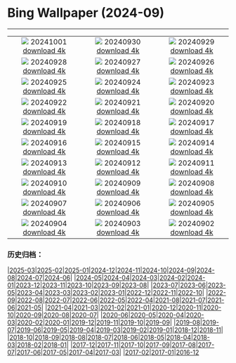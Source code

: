 # Bing Wallpaper (2024-09)
**************
| | | |
| :----: | :----: | :----: |
| ![](https://www.bing.com/th?id=OHR.HalfDomeYosemite_JA-JP3299475040_1920x1080.jpg) 20241001 [download 4k](https://www.bing.com/th?id=OHR.HalfDomeYosemite_JA-JP3299475040_UHD.jpg) | ![](https://www.bing.com/th?id=OHR.WalrusNorway_JA-JP3040663299_1920x1080.jpg) 20240930 [download 4k](https://www.bing.com/th?id=OHR.WalrusNorway_JA-JP3040663299_UHD.jpg) | ![](https://www.bing.com/th?id=OHR.ConnecticutBridge_JA-JP2803321025_1920x1080.jpg) 20240929 [download 4k](https://www.bing.com/th?id=OHR.ConnecticutBridge_JA-JP2803321025_UHD.jpg) |
| ![](https://www.bing.com/th?id=OHR.VeniceAerial_JA-JP2627608079_1920x1080.jpg) 20240928 [download 4k](https://www.bing.com/th?id=OHR.VeniceAerial_JA-JP2627608079_UHD.jpg) | ![](https://www.bing.com/th?id=OHR.YokohamaBridge2024_JA-JP2381649830_1920x1080.jpg) 20240927 [download 4k](https://www.bing.com/th?id=OHR.YokohamaBridge2024_JA-JP2381649830_UHD.jpg) | ![](https://www.bing.com/th?id=OHR.LittleToucanet_JA-JP2193126707_1920x1080.jpg) 20240926 [download 4k](https://www.bing.com/th?id=OHR.LittleToucanet_JA-JP2193126707_UHD.jpg) |
| ![](https://www.bing.com/th?id=OHR.GiantSequoias_JA-JP1712203970_1920x1080.jpg) 20240925 [download 4k](https://www.bing.com/th?id=OHR.GiantSequoias_JA-JP1712203970_UHD.jpg) | ![](https://www.bing.com/th?id=OHR.SkaftafellWaterfall_JA-JP1502759780_1920x1080.jpg) 20240924 [download 4k](https://www.bing.com/th?id=OHR.SkaftafellWaterfall_JA-JP1502759780_UHD.jpg) | ![](https://www.bing.com/th?id=OHR.IcebergOtter_JA-JP1353399604_1920x1080.jpg) 20240923 [download 4k](https://www.bing.com/th?id=OHR.IcebergOtter_JA-JP1353399604_UHD.jpg) |
| ![](https://www.bing.com/th?id=OHR.RedSpiderlily2024_JA-JP1171609872_1920x1080.jpg) 20240922 [download 4k](https://www.bing.com/th?id=OHR.RedSpiderlily2024_JA-JP1171609872_UHD.jpg) | ![](https://www.bing.com/th?id=OHR.MunichBeerfest_JA-JP0799044795_1920x1080.jpg) 20240921 [download 4k](https://www.bing.com/th?id=OHR.MunichBeerfest_JA-JP0799044795_UHD.jpg) | ![](https://www.bing.com/th?id=OHR.OcracokeLight_JA-JP0600038027_1920x1080.jpg) 20240920 [download 4k](https://www.bing.com/th?id=OHR.OcracokeLight_JA-JP0600038027_UHD.jpg) |
| ![](https://www.bing.com/th?id=OHR.PiratePlayground_JA-JP8924583087_1920x1080.jpg) 20240919 [download 4k](https://www.bing.com/th?id=OHR.PiratePlayground_JA-JP8924583087_UHD.jpg) | ![](https://www.bing.com/th?id=OHR.GlenariffPark_JA-JP5014364740_1920x1080.jpg) 20240918 [download 4k](https://www.bing.com/th?id=OHR.GlenariffPark_JA-JP5014364740_UHD.jpg) | ![](https://www.bing.com/th?id=OHR.MidAutumnSingapore_JA-JP4830170317_1920x1080.jpg) 20240917 [download 4k](https://www.bing.com/th?id=OHR.MidAutumnSingapore_JA-JP4830170317_UHD.jpg) |
| ![](https://www.bing.com/th?id=OHR.OwlNew2024_JA-JP4084004440_1920x1080.jpg) 20240916 [download 4k](https://www.bing.com/th?id=OHR.OwlNew2024_JA-JP4084004440_UHD.jpg) | ![](https://www.bing.com/th?id=OHR.SunriseWallabies_JA-JP3900865129_1920x1080.jpg) 20240915 [download 4k](https://www.bing.com/th?id=OHR.SunriseWallabies_JA-JP3900865129_UHD.jpg) | ![](https://www.bing.com/th?id=OHR.CosmosDay2024_JA-JP3703662081_1920x1080.jpg) 20240914 [download 4k](https://www.bing.com/th?id=OHR.CosmosDay2024_JA-JP3703662081_UHD.jpg) |
| ![](https://www.bing.com/th?id=OHR.PointReyes_JA-JP3284759959_1920x1080.jpg) 20240913 [download 4k](https://www.bing.com/th?id=OHR.PointReyes_JA-JP3284759959_UHD.jpg) | ![](https://www.bing.com/th?id=OHR.DolphinReunion_JA-JP2887031776_1920x1080.jpg) 20240912 [download 4k](https://www.bing.com/th?id=OHR.DolphinReunion_JA-JP2887031776_UHD.jpg) | ![](https://www.bing.com/th?id=OHR.BridgeLisbon_JA-JP2510109081_1920x1080.jpg) 20240911 [download 4k](https://www.bing.com/th?id=OHR.BridgeLisbon_JA-JP2510109081_UHD.jpg) |
| ![](https://www.bing.com/th?id=OHR.RapaNuiSunrise_JA-JP2119516419_1920x1080.jpg) 20240910 [download 4k](https://www.bing.com/th?id=OHR.RapaNuiSunrise_JA-JP2119516419_UHD.jpg) | ![](https://www.bing.com/th?id=OHR.IguazuRainbow_JA-JP1767821337_1920x1080.jpg) 20240909 [download 4k](https://www.bing.com/th?id=OHR.IguazuRainbow_JA-JP1767821337_UHD.jpg) | ![](https://www.bing.com/th?id=OHR.StockholmLibrary_JA-JP1538658617_1920x1080.jpg) 20240908 [download 4k](https://www.bing.com/th?id=OHR.StockholmLibrary_JA-JP1538658617_UHD.jpg) |
| ![](https://www.bing.com/th?id=OHR.SantaCruzHummer_JA-JP9857439185_1920x1080.jpg) 20240907 [download 4k](https://www.bing.com/th?id=OHR.SantaCruzHummer_JA-JP9857439185_UHD.jpg) | ![](https://www.bing.com/th?id=OHR.GujoHachiman_JA-JP9477689405_1920x1080.jpg) 20240906 [download 4k](https://www.bing.com/th?id=OHR.GujoHachiman_JA-JP9477689405_UHD.jpg) | ![](https://www.bing.com/th?id=OHR.TIFF2024_JA-JP6140620870_1920x1080.jpg) 20240905 [download 4k](https://www.bing.com/th?id=OHR.TIFF2024_JA-JP6140620870_UHD.jpg) |
| ![](https://www.bing.com/th?id=OHR.DuskyOwls_JA-JP6308123307_1920x1080.jpg) 20240904 [download 4k](https://www.bing.com/th?id=OHR.DuskyOwls_JA-JP6308123307_UHD.jpg) | ![](https://www.bing.com/th?id=OHR.AlpineLakes_JA-JP6421290140_1920x1080.jpg) 20240903 [download 4k](https://www.bing.com/th?id=OHR.AlpineLakes_JA-JP6421290140_UHD.jpg) | ![](https://www.bing.com/th?id=OHR.BuracodasAraras_JA-JP6532536495_1920x1080.jpg) 20240902 [download 4k](https://www.bing.com/th?id=OHR.BuracodasAraras_JA-JP6532536495_UHD.jpg) |

### 历史归档：

|[2025-03](bing/2025-03/2025-03.md)|[2025-02](bing/2025-02/2025-02.md)|[2025-01](bing/2025-01/2025-01.md)|[2024-12](bing/2024-12/2024-12.md)|[2024-11](bing/2024-11/2024-11.md)|[2024-10](bing/2024-10/2024-10.md)|[2024-09](bing/2024-09/2024-09.md)|[2024-08](bing/2024-08/2024-08.md)|[2024-07](bing/2024-07/2024-07.md)|[2024-06](bing/2024-06/2024-06.md)|
|[2024-05](bing/2024-05/2024-05.md)|[2024-04](bing/2024-04/2024-04.md)|[2024-03](bing/2024-03/2024-03.md)|[2024-02](bing/2024-02/2024-02.md)|[2024-01](bing/2024-01/2024-01.md)|[2023-12](bing/2023-12/2023-12.md)|[2023-11](bing/2023-11/2023-11.md)|[2023-10](bing/2023-10/2023-10.md)|[2023-09](bing/2023-09/2023-09.md)|[2023-08](bing/2023-08/2023-08.md)|
|[2023-07](bing/2023-07/2023-07.md)|[2023-06](bing/2023-06/2023-06.md)|[2023-05](bing/2023-05/2023-05.md)|[2023-04](bing/2023-04/2023-04.md)|[2023-03](bing/2023-03/2023-03.md)|[2023-02](bing/2023-02/2023-02.md)|[2023-01](bing/2023-01/2023-01.md)|[2022-12](bing/2022-12/2022-12.md)|[2022-11](bing/2022-11/2022-11.md)|[2022-10](bing/2022-10/2022-10.md)|
|[2022-09](bing/2022-09/2022-09.md)|[2022-08](bing/2022-08/2022-08.md)|[2022-07](bing/2022-07/2022-07.md)|[2022-06](bing/2022-06/2022-06.md)|[2022-05](bing/2022-05/2022-05.md)|[2022-04](bing/2022-04/2022-04.md)|[2021-08](bing/2021-08/2021-08.md)|[2021-07](bing/2021-07/2021-07.md)|[2021-06](bing/2021-06/2021-06.md)|[2021-05](bing/2021-05/2021-05.md)|
|[2021-04](bing/2021-04/2021-04.md)|[2021-03](bing/2021-03/2021-03.md)|[2021-02](bing/2021-02/2021-02.md)|[2021-01](bing/2021-01/2021-01.md)|[2020-12](bing/2020-12/2020-12.md)|[2020-11](bing/2020-11/2020-11.md)|[2020-10](bing/2020-10/2020-10.md)|[2020-09](bing/2020-09/2020-09.md)|[2020-08](bing/2020-08/2020-08.md)|[2020-07](bing/2020-07/2020-07.md)|
|[2020-06](bing/2020-06/2020-06.md)|[2020-05](bing/2020-05/2020-05.md)|[2020-04](bing/2020-04/2020-04.md)|[2020-03](bing/2020-03/2020-03.md)|[2020-02](bing/2020-02/2020-02.md)|[2020-01](bing/2020-01/2020-01.md)|[2019-12](bing/2019-12/2019-12.md)|[2019-11](bing/2019-11/2019-11.md)|[2019-10](bing/2019-10/2019-10.md)|[2019-09](bing/2019-09/2019-09.md)|
|[2019-08](bing/2019-08/2019-08.md)|[2019-07](bing/2019-07/2019-07.md)|[2019-06](bing/2019-06/2019-06.md)|[2019-05](bing/2019-05/2019-05.md)|[2019-04](bing/2019-04/2019-04.md)|[2019-03](bing/2019-03/2019-03.md)|[2019-02](bing/2019-02/2019-02.md)|[2019-01](bing/2019-01/2019-01.md)|[2018-12](bing/2018-12/2018-12.md)|[2018-11](bing/2018-11/2018-11.md)|
|[2018-10](bing/2018-10/2018-10.md)|[2018-09](bing/2018-09/2018-09.md)|[2018-08](bing/2018-08/2018-08.md)|[2018-07](bing/2018-07/2018-07.md)|[2018-06](bing/2018-06/2018-06.md)|[2018-05](bing/2018-05/2018-05.md)|[2018-04](bing/2018-04/2018-04.md)|[2018-03](bing/2018-03/2018-03.md)|[2018-02](bing/2018-02/2018-02.md)|[2018-01](bing/2018-01/2018-01.md)|
|[2017-12](bing/2017-12/2017-12.md)|[2017-11](bing/2017-11/2017-11.md)|[2017-10](bing/2017-10/2017-10.md)|[2017-09](bing/2017-09/2017-09.md)|[2017-08](bing/2017-08/2017-08.md)|[2017-07](bing/2017-07/2017-07.md)|[2017-06](bing/2017-06/2017-06.md)|[2017-05](bing/2017-05/2017-05.md)|[2017-04](bing/2017-04/2017-04.md)|[2017-03](bing/2017-03/2017-03.md)|
|[2017-02](bing/2017-02/2017-02.md)|[2017-01](bing/2017-01/2017-01.md)|[2016-12](bing/2016-12/2016-12.md)